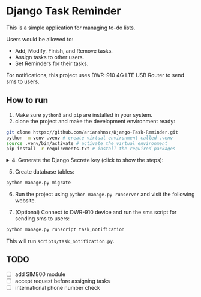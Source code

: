 # Django Task Reminder

This is a simple application for managing to-do lists.

Users would be allowed to:
   - Add, Modify, Finish, and Remove tasks.
   - Assign tasks to other users.
   - Set Reminders for their tasks.
   
For notifications, this project uses DWR-910 4G LTE USB Router to send sms to users.

## How to run

1. Make sure `python3` and `pip` are installed in your system.
2. clone the project and make the development environment ready:

```bash
git clone https://github.com/arianshnsz/Django-Task-Reminder.git
python -m venv .venv # create virtual environment called .venv
source .venv/bin/activate # activate the virtual environment
pip install -r requirements.txt # install the required packages
```
<details>

<summary> 
4. Generate the Django Secrete key (click to show the steps): 
</summary>

   * Access the Python Interactive Shell:
   
   ```bash
   django-admin shell
   ```
   
   * Import the `get_random_secret_key()` function from `django.core.management.utils`:
   
   ```bash
   from django.core.management.utils import get_random_secret_key
   ```
   
   * Generate the Secrete key using `get_random_secret_key()` function:
   
   ```bash
   get_random_secret_key()
   ```
   
   * In the existing directory, create a file name `.env` and paste the following line inside it:
   
   ```
   SECRET_KEY = "... paste your generated secret key ..."
   ```
</details>

5. Create database tables:
```bash
python manage.py migrate
```
6. Run the project using `python manage.py runserver` and visit the following website.

7. (Optional) Connect to DWR-910 device and run the sms script for sending sms to users:

```bash
python manage.py runscript task_notification
```
   This will run `scripts/task_notification.py`.
   
## TODO

- [ ] add SIM800 module
- [ ] accept request before assigning tasks
- [ ] international phone number check
